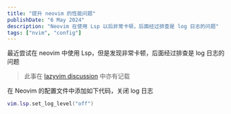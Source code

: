 ```yaml
---
title: "提升 neovim 的性能问题"
publishDate: "6 May 2024"
description: "Neovim 在使用 Lsp 以后非常卡顿，后面经过排查是 log 日志的问题"
tags: ["nvim", "config"]
---
```


最近尝试在 neovim 中使用 Lsp，但是发现非常卡顿，后面经过排查是 log 日志的问题

> 此事在 [lazyvim discussion](https://github.com/LazyVim/LazyVim/discussions/326#discussioncomment-11453947) 中亦有记载

在 Neovim 的配置文件中添加如下代码，关闭 log 日志

```lua
vim.lsp.set_log_level("off")
```
